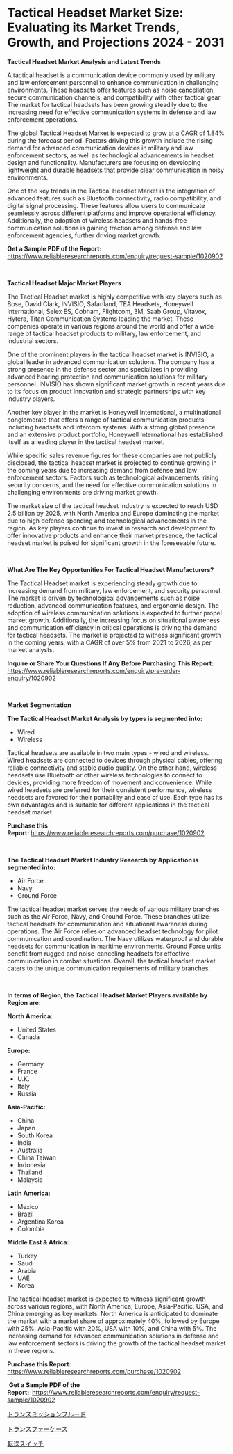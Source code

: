 <p><h1>Tactical Headset Market Size: Evaluating its Market Trends, Growth, and Projections 2024 - 2031</h1></p><p><strong>Tactical Headset Market Analysis and Latest Trends</strong></p>
<p><p>A tactical headset is a communication device commonly used by military and law enforcement personnel to enhance communication in challenging environments. These headsets offer features such as noise cancellation, secure communication channels, and compatibility with other tactical gear. The market for tactical headsets has been growing steadily due to the increasing need for effective communication systems in defense and law enforcement operations.</p><p>The global Tactical Headset Market is expected to grow at a CAGR of 1.84% during the forecast period. Factors driving this growth include the rising demand for advanced communication devices in military and law enforcement sectors, as well as technological advancements in headset design and functionality. Manufacturers are focusing on developing lightweight and durable headsets that provide clear communication in noisy environments.</p><p>One of the key trends in the Tactical Headset Market is the integration of advanced features such as Bluetooth connectivity, radio compatibility, and digital signal processing. These features allow users to communicate seamlessly across different platforms and improve operational efficiency. Additionally, the adoption of wireless headsets and hands-free communication solutions is gaining traction among defense and law enforcement agencies, further driving market growth.</p></p>
<p><strong>Get a Sample PDF of the Report:&nbsp;</strong> <a href="https://www.reliableresearchreports.com/enquiry/request-sample/1020902">https://www.reliableresearchreports.com/enquiry/request-sample/1020902</a></p>
<p>&nbsp;</p>
<p><strong>Tactical Headset Major Market Players</strong></p>
<p><p>The Tactical Headset market is highly competitive with key players such as Bose, David Clark, INVISIO, Safariland, TEA Headsets, Honeywell International, Selex ES, Cobham, Flightcom, 3M, Saab Group, Vitavox, Hytera, Titan Communication Systems leading the market. These companies operate in various regions around the world and offer a wide range of tactical headset products to military, law enforcement, and industrial sectors.</p><p>One of the prominent players in the tactical headset market is INVISIO, a global leader in advanced communication solutions. The company has a strong presence in the defense sector and specializes in providing advanced hearing protection and communication solutions for military personnel. INVISIO has shown significant market growth in recent years due to its focus on product innovation and strategic partnerships with key industry players.</p><p>Another key player in the market is Honeywell International, a multinational conglomerate that offers a range of tactical communication products including headsets and intercom systems. With a strong global presence and an extensive product portfolio, Honeywell International has established itself as a leading player in the tactical headset market.</p><p>While specific sales revenue figures for these companies are not publicly disclosed, the tactical headset market is projected to continue growing in the coming years due to increasing demand from defense and law enforcement sectors. Factors such as technological advancements, rising security concerns, and the need for effective communication solutions in challenging environments are driving market growth.</p><p>The market size of the tactical headset industry is expected to reach USD 2.5 billion by 2025, with North America and Europe dominating the market due to high defense spending and technological advancements in the region. As key players continue to invest in research and development to offer innovative products and enhance their market presence, the tactical headset market is poised for significant growth in the foreseeable future.</p></p>
<p>&nbsp;</p>
<p><strong>What Are The Key Opportunities For Tactical Headset Manufacturers?</strong></p>
<p><p>The Tactical Headset market is experiencing steady growth due to increasing demand from military, law enforcement, and security personnel. The market is driven by technological advancements such as noise reduction, advanced communication features, and ergonomic design. The adoption of wireless communication solutions is expected to further propel market growth. Additionally, the increasing focus on situational awareness and communication efficiency in critical operations is driving the demand for tactical headsets. The market is projected to witness significant growth in the coming years, with a CAGR of over 5% from 2021 to 2026, as per market analysts.</p></p>
<p><strong>Inquire or Share Your Questions If Any Before Purchasing This Report:</strong> <a href="https://www.reliableresearchreports.com/enquiry/pre-order-enquiry/1020902">https://www.reliableresearchreports.com/enquiry/pre-order-enquiry/1020902</a></p>
<p>&nbsp;</p>
<p><strong>Market Segmentation</strong></p>
<p><strong>The Tactical Headset Market Analysis by types is segmented into:</strong></p>
<p><ul><li>Wired</li><li>Wireless</li></ul></p>
<p><p>Tactical headsets are available in two main types - wired and wireless. Wired headsets are connected to devices through physical cables, offering reliable connectivity and stable audio quality. On the other hand, wireless headsets use Bluetooth or other wireless technologies to connect to devices, providing more freedom of movement and convenience. While wired headsets are preferred for their consistent performance, wireless headsets are favored for their portability and ease of use. Each type has its own advantages and is suitable for different applications in the tactical headset market.</p></p>
<p><strong>Purchase this Report:&nbsp;</strong><a href="https://www.reliableresearchreports.com/purchase/1020902">https://www.reliableresearchreports.com/purchase/1020902</a></p>
<p>&nbsp;</p>
<p><strong>The Tactical Headset Market Industry Research by Application is segmented into:</strong></p>
<p><ul><li>Air Force</li><li>Navy</li><li>Ground Force</li></ul></p>
<p><p>The tactical headset market serves the needs of various military branches such as the Air Force, Navy, and Ground Force. These branches utilize tactical headsets for communication and situational awareness during operations. The Air Force relies on advanced headset technology for pilot communication and coordination. The Navy utilizes waterproof and durable headsets for communication in maritime environments. Ground Force units benefit from rugged and noise-canceling headsets for effective communication in combat situations. Overall, the tactical headset market caters to the unique communication requirements of military branches.</p></p>
<p>&nbsp;</p>
<p><strong>In terms of Region, the Tactical Headset Market Players available by Region are:</strong></p>
<p>
    <p> <strong> North America: </strong>
        <ul>
            <li>United States</li>
            <li>Canada</li>
        </ul>
        </p> 
    <p> <strong> Europe: </strong>
        <ul>
            <li>Germany</li>
            <li>France</li>
            <li>U.K.</li>
            <li>Italy</li>
            <li>Russia</li>
        </ul>
        </p> 
    <p> <strong> Asia-Pacific: </strong>
        <ul>
            <li>China</li>
            <li>Japan</li>
            <li>South Korea</li>
            <li>India</li>
            <li>Australia</li>
            <li>China Taiwan</li>
            <li>Indonesia</li>
            <li>Thailand</li>
            <li>Malaysia</li>
        </ul>
        </p> 
    <p> <strong> Latin America: </strong>
        <ul>
            <li>Mexico</li>
            <li>Brazil</li>
            <li>Argentina Korea</li>
            <li>Colombia</li>
        </ul>
        </p> 
    <p> <strong> Middle East & Africa: </strong>
        <ul>
            <li>Turkey</li>
            <li>Saudi</li>
            <li>Arabia</li>
            <li>UAE</li>
            <li>Korea</li>
        </ul>
    </p>
    </p>
<p><p>The tactical headset market is expected to witness significant growth across various regions, with North America, Europe, Asia-Pacific, USA, and China emerging as key markets. North America is anticipated to dominate the market with a market share of approximately 40%, followed by Europe with 25%, Asia-Pacific with 20%, USA with 10%, and China with 5%. The increasing demand for advanced communication solutions in defense and law enforcement sectors is driving the growth of the tactical headset market in these regions.</p></p>
<p><strong>Purchase this Report: </strong><a href="https://www.reliableresearchreports.com/purchase/1020902">https://www.reliableresearchreports.com/purchase/1020902</a></p>
<p>&nbsp;<strong>Get a Sample PDF of the Report:&nbsp;&nbsp;</strong><a href="https://www.reliableresearchreports.com/enquiry/request-sample/1020902">https://www.reliableresearchreports.com/enquiry/request-sample/1020902</a></p>
<p><strong></strong></p>
<p><p><a href="https://github.com/ddwcuskozol07187/Market-Research-Report-List-1/blob/main/72544208231.md">トランスミッションフルード</a></p><p><a href="https://github.com/KaydenJohns1964/Market-Research-Report-List-1/blob/main/25578758229.md">トランスファーケース</a></p><p><a href="https://github.com/xtkhtofdt934839/Market-Research-Report-List-1/blob/main/42784798230.md">転送スイッチ</a></p></p>